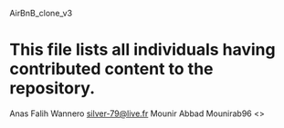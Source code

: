 AirBnB_clone_v3
# This file lists all individuals having contributed content to the repository.

Anas Falih Wannero <silver-79@live.fr>
Mounir Abbad Mounirab96 <>

